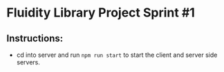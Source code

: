 # Fluidity Library Project Sprint #1

## Instructions:

- cd into server and run `npm run start` to start the client and server side servers.